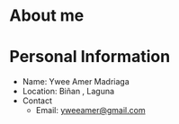 # About me
# Personal Information
- Name: Ywee Amer Madriaga
- Location: Biñan , Laguna
- Contact
    * Email: yweeamer@gmail.com
